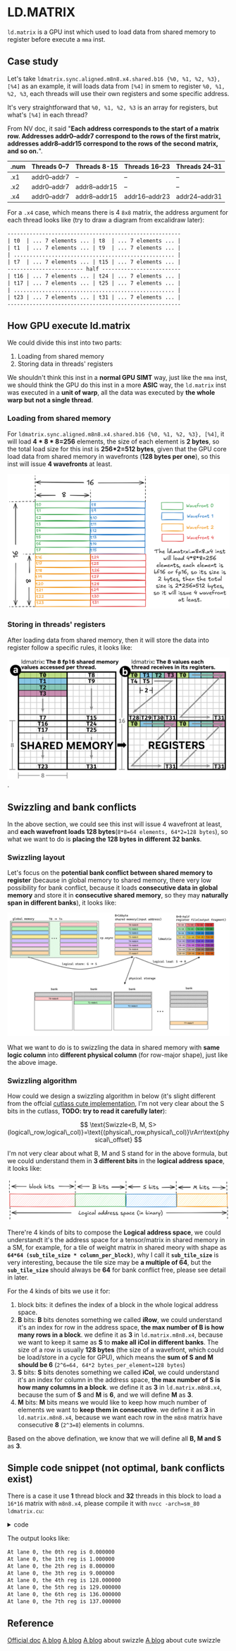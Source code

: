 # LD.MATRIX
`ld.matrix` is a GPU inst which used to load data from shared memory to register before execute a `mma` inst.

## Case study
Let's take `ldmatrix.sync.aligned.m8n8.x4.shared.b16 {%0, %1, %2, %3}, [%4]` as an example, it will loads data from `[%4]` in smem to register `%0, %1, %2, %3`, each threads will use their own registers and some specific address.

It's very straightforward that `%0, %1, %2, %3` is an array for registers, but what's `[%4]` in each thread?

From NV doc, it said "**Each address corresponds to the start of a matrix row. Addresses addr0–addr7 correspond to the rows of the first matrix, addresses addr8–addr15 correspond to the rows of the second matrix, and so on.**".

| .num | Threads 0–7 | Threads 8-15 | Threads 16–23 | Threads 24–31 |
| ---- | ----------- | ------------ | ------------- | ------------- |
| .x1  | addr0–addr7 | – | – | – |
| .x2  | addr0–addr7 | addr8–addr15 | – | – |
| .x4  | addr0–addr7 | addr8–addr15 | addr16–addr23 | addr24–addr31 |

For a `.x4` case, which means there is 4 `8x8` matrix, the address argument for each thread looks like (try to draw a diagram from excalidraw later):

```
-------------------------------------------------------
| t0  | ... 7 elements ... | t8  | ... 7 elements ... |
| t1  | ... 7 elements ... | t9  | ... 7 elements ... |
| ................................................... |
| t7  | ... 7 elements ... | t15 | ... 7 elements ... |
------------------------ half -------------------------
| t16 | ... 7 elements ... | t24 | ... 7 elements ... |
| t17 | ... 7 elements ... | t25 | ... 7 elements ... |
| ................................................... |
| t23 | ... 7 elements ... | t31 | ... 7 elements ... |
-------------------------------------------------------
```

## How GPU execute ld.matrix
We could divide this inst into two parts:
1. Loading from shared memory
2. Storing data in threads' registers

We shouldn't think this inst in a **normal GPU SIMT** way, just like the `mma` inst, we should think the GPU do this inst in a more **ASIC** way, the `ld.matrix` inst was executed in a **unit of warp**, all the data was executed by **the whole warp but not a single thread**.

### Loading from shared memory
For `ldmatrix.sync.aligned.m8n8.x4.shared.b16 {%0, %1, %2, %3}, [%4]`, it will load **4 * 8 * 8=256** elements, the size of each element is **2 bytes**, so the total load size for this inst is **256*2=512 bytes**, given that the GPU core load data from shared memory in wavefronts (**128 bytes per one**), so this inst will issue **4 wavefronts** at least.

![Wavefront](./pic/wavefront-4.png "4 wavefronts for one ld.matrix.m8n8.x4 inst")

### Storing in threads' registers
After loading data from shared memory, then it will store the data into register follow a specific rules, it looks like:

![shared-memory-to-register](./pic/shared-mem-to-register.png "Shared memory to registers").

## Swizzling and bank conflicts
In the above section, we could see this inst will issue 4 wavefront at least, and **each wavefront loads 128 bytes**(`8*8=64 elements, 64*2=128 bytes`), so what we want to do is **placing the 128 bytes in different 32 banks**.

### Swizzling layout
Let's focus on the **potential bank conflict between shared memory to register** (because in global memory to shared memory, there very low possibility for bank conflict, because it loads **consecutive data in global memory** and store it in **consecutive shared memory**, so they may **naturally span in different banks**), it looks like:

![swizzling](./pic/swizzling.png "Swizzling")

What we want to do is to swizzling the data in shared memory with **same logic column** into **different physical column** (for row-major shape), just like the above image.

### Swizzling algorithm

How could we design a swizzling algorithm in below (it's slight different from the offcial [cutlass cute implementation](https://github.com/NVIDIA/cutlass/blob/release/4.2/include/cute/swizzle.hpp#L42-L53), I'm not very clear about the S bits in the cutlass, **TODO: try to read it carefully later**):

$$
\text{Swizzle<B, M, S>(logical\_row,logical\_col)}=\text{(physical\_row,physical\_col)}\rArr\text{physical\_offset}
$$

I'm not very clear about what B, M and S stand for in the above formula, but we could understand them in **3 different bits** in the **logical address space**, it looks like:

![Swizzling algorithm](./pic/swizzling-algorithm.png "Swizzling algorithm")

There're 4 kinds of bits to compose the **Logical address space**, we could understandt it's the address space for a tensor/matrix in shared memory in a SM, for example, for a tile of weight matrix in shared meory with shape as **`64*64 (sub_tile_size * column_per_block)`**, why I call it **`sub_tile_size`** is very interesting, because the tile size may be **a multiple of 64**, but the **`sub_tile_size`** should always be **64** for bank conflict free, please see detail in later.

For the 4 kinds of bits we use it for:
1. block bits: it defines the index of a block in the whole logical address space.
2. **B** bits: **B** bits denotes something we called **iRow**, we could understand it's an index for row in the address space, **the max number of B is how many rows in a block**.
   we define it as **3** in `ld.matrix.m8n8.x4`, because we want to keep it same as **S** to **make all iCol in different banks**.
   The size of a row is usually **128 bytes** (the size of a wavefront, which could be load/store in a cycle for GPU), which means the **sum of S and M should be 6** (`2^6=64, 64*2 bytes_per_element=128 bytes`)
3. **S** bits: **S** bits denotes something we called **iCol**, we could understand it's an index for column in the address space, **the max number of S is how many columns in a block**.
   we define it as **3** in `ld.matrix.m8n8.x4`, because the sum of **S** and **M** is **6**, and we will define **M** as **3**.
4. **M** bits: **M** bits means we would like to keep how much number of elements we want to **keep them in consecutive**.
   we define it as **3** in `ld.matrix.m8n8.x4`, because we want each row in the `m8n8` matrix have consecutive **8** (`2^3=8`) elements in columns.

Based on the above defination, we know that we will define all **B, M and S** as **3**.

## Simple code snippet (not optimal, bank conflicts exist)
There is a case it use **1** thread block and **32** threads in this block to load a `16*16` matrix with `m8n8.x4`, please compile it with `nvcc -arch=sm_80 ldmatrix.cu`:

<details>
<summary>code</summary>

```cpp
// Build with `nvcc -arch=sm_80 ldmatrix.cu`

#include <iostream>
#include <vector>
#include <cuda_bf16.h>
#include <cuda_runtime.h>
#include <random>
#include <algorithm>

using bfloat16 = __nv_bfloat16;

const int input_row = 16;
const int input_col = 16;
static_assert(input_row == input_col);
const int input_size = input_row * input_col;

__device__ __forceinline__ void ldsm(bfloat16 *__restrict__ smem_ptr, uint32_t *R) {
  uint32_t smem_int_ptr =
      static_cast<uint32_t>(__cvta_generic_to_shared(smem_ptr));
  asm volatile(
      "ldmatrix.sync.aligned.m8n8.x4.shared.b16 {%0, %1, %2, %3}, [%4];\n"
      : "=r"(R[0]), "=r"(R[1]), "=r"(R[2]), "=r"(R[3])
      : "r"(smem_int_ptr));
}

__global__ void ld_matrix(const void* input_ptr) {
    const bfloat16* input = reinterpret_cast<const bfloat16*>(input_ptr);
    extern __shared__ bfloat16 smem[];
    if(threadIdx.x == 0) {
        // initialize the shared memory
        for(size_t i = 0; i < input_size; i ++) {
            smem[i] = input[i];
        }
    }

    // waitting for shared memory ready.
    __syncthreads();
    const int lane_id = threadIdx.x % 32;

    uint32_t regs[4];
    // Please refer to https://docs.nvidia.com/cuda/parallel-thread-execution/#warp-level-matrix-instructions-ldmatrix.
    // The 16 * 16 matrix and the pointer to each lane in a warp looks like:

    // -------------------------------------------------------
    // | t0  | ... 7 elements ... | t8  | ... 7 elements ... |
    // | t1  | ... 7 elements ... | t9  | ... 7 elements ... |
    // | ................................................... |
    // | t7  | ... 7 elements ... | t15 | ... 7 elements ... |
    // ------------------------ half -------------------------
    // | t16 | ... 7 elements ... | t24 | ... 7 elements ... |
    // | t17 | ... 7 elements ... | t25 | ... 7 elements ... |
    // | ................................................... |
    // | t23 | ... 7 elements ... | t31 | ... 7 elements ... |
    // -------------------------------------------------------

    bfloat16* thread_ptr = smem;
    // if lane id < 16, we will take it as the upper half
    const int row_offset = ((lane_id & 0x10) >> 4) * 8;
    // if lane id & 0x8, we think they're left half
    const int col_offset = lane_id & 0x8;

    const int row = row_offset + (lane_id & 0x7);
    const int col = col_offset;
    thread_ptr += row * input_row + col;
    ldsm(thread_ptr, regs);

    {
        // load finished and check here.
        if(lane_id == 0) {
            // each thread load 4 32 bits reg, so there is 8 elements.
            for(int i = 0; i < 8; i ++) {
                float tmp = (reinterpret_cast<bfloat16*>(regs))[i];
                printf("At lane 0, the %dth reg is %f\n", i, tmp);
            }
        }
        // Other threads wait here.
        __syncthreads();
    }
}

#define CUDA_CHECK(call) do { \
    cudaError_t err = call; \
    if (err != cudaSuccess) { \
        std::cerr << "CUDA Error: " << cudaGetErrorString(err) << " at " << __FILE__ << ":" << __LINE__ << std::endl; \
        exit(1); \
    } \
} while (0)



int main() {
    std::vector<bfloat16> host(input_size);

    // Initialize host data (Example with dummy values)
    for (size_t i = 0; i < input_size; ++i) {
        host[i] = __float2bfloat16(i);
    }

    void* device = nullptr;

    CUDA_CHECK(cudaMalloc(&device, input_size * sizeof(bfloat16)));

    // Copy data from host to device
    CUDA_CHECK(cudaMemcpy(device, host.data(), input_size * sizeof(bfloat16), cudaMemcpyHostToDevice));

    CUDA_CHECK(cudaDeviceSynchronize());

    ld_matrix<<<1, 32, input_size * sizeof(bfloat16)>>>(device);

    CUDA_CHECK(cudaDeviceSynchronize());

    return 0;
}
```

</details>

The output looks like:
```
At lane 0, the 0th reg is 0.000000
At lane 0, the 1th reg is 1.000000
At lane 0, the 2th reg is 8.000000
At lane 0, the 3th reg is 9.000000
At lane 0, the 4th reg is 128.000000
At lane 0, the 5th reg is 129.000000
At lane 0, the 6th reg is 136.000000
At lane 0, the 7th reg is 137.000000
```


## Reference
[Official doc](https://docs.nvidia.com/cuda/parallel-thread-execution/#warp-level-matrix-instructions-ldmatrix)
[A blog](https://zhuanlan.zhihu.com/p/697228676)
[A blog](https://zhuanlan.zhihu.com/p/18702585291)
[A blog](https://zhuanlan.zhihu.com/p/671419093) about swizzle
[A blog](https://leimao.github.io/blog/CuTe-Swizzle/) about cute swizzle
